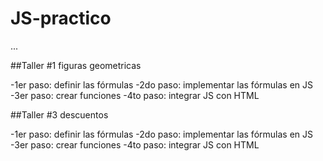 # JS-practico

...

##Taller #1 figuras geometricas

-1er paso: definir las fórmulas
-2do paso: implementar las fórmulas en JS
-3er paso: crear funciones
-4to paso: integrar JS con HTML

##Taller #3 descuentos

-1er paso: definir las fórmulas
-2do paso: implementar las fórmulas en JS
-3er paso: crear funciones
-4to paso: integrar JS con HTML

